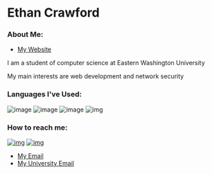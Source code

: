 # Ethan Crawford

### About Me:

- [My Website](ecrawford.me)

I am a student of computer science at Eastern Washington University

My main interests are web development and network security

### Languages I've Used:

![image](https://img.shields.io/badge/C-00599C?style=for-the-badge&logo=c&logoColor=white)
![image](https://img.shields.io/badge/C%2B%2B-00599C?style=for-the-badge&logo=c%2B%2B&logoColor=white)
![image](https://img.shields.io/badge/R-276DC3?style=for-the-badge&logo=r&logoColor=white)
![img](https://img.shields.io/badge/Python-FFD43B?style=for-the-badge&logo=python&logoColor=blue)

### How to reach me: 

[![img](https://img.shields.io/badge/X-000000?style=for-the-badge&logo=x&logoColor=white)](https://x.com/ecrawfordme)
[![img](https://img.shields.io/badge/LinkedIn-0077B5?style=for-the-badge&logo=linkedin&logoColor=white)](https://www.linkedin.com/in/ethan-crawford-791038331/)
- [My Email](mailto:ethan.crawford5532@gmail.com?subject=%5BGithub%20Visitor%5D%20I%20visited%20your%20github%20profile)
- [My University Email](mailto:ecrawford4@ewu.edu?subject=%5BGithub%20Visitor%5D%20I%20visited%20your%20github%20profile)

